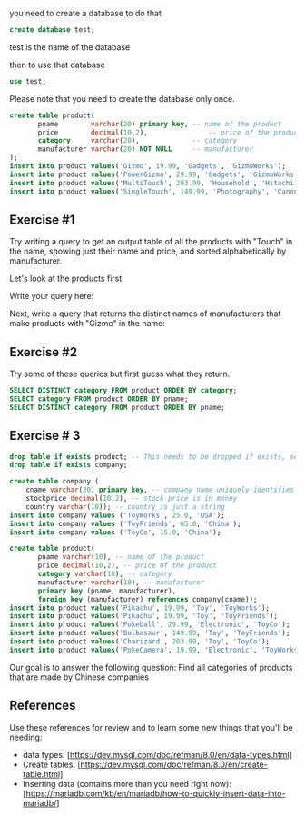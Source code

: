 
you need to create a database to do that
```sql
create database test;
```
test is the name of the database

then to use that database

```sql
use test; 
```
Please note that you need to create the database only once.
```sql
create table product(
       pname        varchar(20) primary key, -- name of the product
       price        decimal(10,2),               -- price of the product
       category     varchar(20),             -- category
       manufacturer varchar(20) NOT NULL     -- manufacturer
);
insert into product values('Gizmo', 19.99, 'Gadgets', 'GizmoWorks');    X
insert into product values('PowerGizmo', 29.99, 'Gadgets', 'GizmoWorks');  X
insert into product values('MultiTouch', 203.99, 'Household', 'Hitachi'); 
insert into product values('SingleTouch', 149.99, 'Photography', 'Canon');
```


## Exercise #1
Try writing a query to get an output table of all the products with "Touch" in the name, showing just their name and price, and sorted alphabetically by manufacturer.

Let's look at the products first:


Write your query here:

Next, write a query that returns the distinct names of manufacturers that make products with "Gizmo" in the name:



## Exercise #2

Try some of these queries but first guess what they return.
```sql
SELECT DISTINCT category FROM product ORDER BY category;
SELECT category FROM product ORDER BY pname;
SELECT DISTINCT category FROM product ORDER BY pname;
```

## Exercise # 3
```sql
drop table if exists product; -- This needs to be dropped if exists, see why further down!
drop table if exists company;

create table company (
    cname varchar(20) primary key, -- company name uniquely identifies the company.
    stockprice decimal(10,2), -- stock price is in money 
    country varchar(10)); -- country is just a string
insert into company values ('ToyWorks', 25.0, 'USA');
insert into company values ('ToyFriends', 65.0, 'China');
insert into company values ('ToyCo', 15.0, 'China');

create table product(
       pname varchar(10), -- name of the product
       price decimal(10,2), -- price of the product
       category varchar(10), -- category
       manufacturer varchar(10), -- manufacturer
       primary key (pname, manufacturer),
       foreign key (manufacturer) references company(cname));
insert into product values('Pikachu', 19.99, 'Toy', 'ToyWorks');
insert into product values('Pikachu', 19.99, 'Toy', 'ToyFriends');
insert into product values('Pokeball', 29.99, 'Electronic', 'ToyCo');
insert into product values('Bulbasaur', 149.99, 'Toy', 'ToyFriends');
insert into product values('Charizard', 203.99, 'Toy', 'ToyCo');
insert into product values('PokeCamera', 19.99, 'Electronic', 'ToyWorks');
```

Our goal is to answer the following question:
Find all categories of products that are made by Chinese companies









## References

Use these references for review and to learn some new things that you'll be needing:

  * data types:
    [https://dev.mysql.com/doc/refman/8.0/en/data-types.html]
  * Create tables:
    [https://dev.mysql.com/doc/refman/8.0/en/create-table.html]
  * Inserting data (contains more than you need right now):
    [https://mariadb.com/kb/en/mariadb/how-to-quickly-insert-data-into-mariadb/]



   

